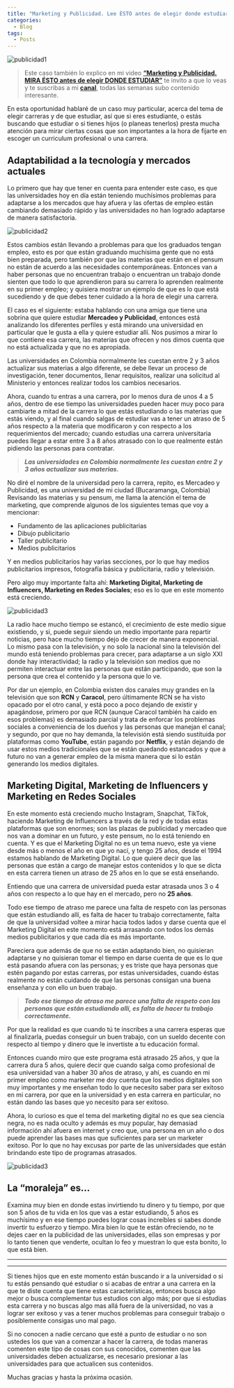 ```yaml
---
title: "Marketing y Publicidad. Lee ÉSTO antes de elegir donde estudiar."
categories:
  - Blog
tags:
  - Posts
---
```


![publicidad1](/blog/assets/images/publicidad1.jpeg)

> Este caso también lo explico en mi video [**“Marketing y Publicidad. MIRA ÉSTO antes de elegir DONDE ESTUDIAR”**](https://youtu.be/39MKTC5Us5A) te invito a que lo veas y te suscribas a mi [**canal**](http://youtube.losnomadas.co/), todas las semanas subo contenido interesante.

En esta oportunidad hablaré de un caso muy particular, acerca del tema de elegir carreras y de que estudiar, así que si eres estudiante, o estás buscando que estudiar o si tienes hijos (o planeas tenerlos) presta mucha atención para mirar ciertas cosas que son importantes a la hora de fijarte en escoger un curriculum profesional o una carrera.

## Adaptabilidad a la tecnología y mercados actuales
Lo primero que hay que tener en cuenta para entender este caso, es que las universidades hoy en día están teniendo muchísimos problemas para adaptarse a los mercados que hay afuera y las ofertas de empleo están cambiando demasiado rápido y las universidades no han logrado adaptarse de manera satisfactoria.

![publicidad2](/blog/assets/images/publicidad2.png)

Estos cambios están llevando a problemas para que los graduados tengan empleo, esto es por que están graduando muchísima gente que no está bien preparada, pero también por que las materias que están en el pensum no están de acuerdo a las necesidades contemporáneas. Entonces van a haber personas que no encuentran trabajo o encuentran un trabajo donde sienten que todo lo que aprendieron para su carrera lo aprenden realmente en su primer empleo; y quisiera mostrar un ejemplo de que es lo que está sucediendo y de que debes tener cuidado a la hora de elegir una carrera.

El caso es el siguiente: estaba hablando con una amiga que tiene una sobrina que quiere estudiar **Mercadeo y Publicidad**, entonces está analizando los diferentes perfiles y está mirando una universidad en particular que le gusta a ella y quiere estudiar allí. Nos pusimos a mirar lo que contiene esa carrera, las materias que ofrecen y nos dimos cuenta que no está actualizada y que no es apropiada.

Las universidades en Colombia normalmente les cuestan entre 2 y 3 años actualizar sus materias a algo diferente, se debe llevar un proceso de investigación, tener documentos, llenar requisitos, realizar una solicitud al Ministerio y entonces realizar todos los cambios necesarios.

Ahora, cuando tu entras a una carrera, por lo menos dura de unos 4 a 5 años, dentro de ese tiempo las universidades pueden hacer muy poco para cambiarte a mitad de la carrera lo que estás estudiando o las materias que estás viendo, y al final cuando salgas de estudiar vas a tener un atraso de 5 años respecto a la materia que modificaron y con respecto a los requerimientos del mercado; cuando estudias una carrera universitaria puedes llegar a estar entre 3 a 8 años atrasado con lo que realmente están pidiendo las personas para contratar.

> ***Las universidades en Colombia normalmente les cuestan entre 2 y 3 años actualizar sus materias.***

No diré el nombre de la universidad pero la carrera, repito, es Mercadeo y Publicidad, es una universidad de mi ciudad (Bucaramanga, Colombia) Revisando las materias y su pensum, me llama la atención el tema de marketing, que comprende algunos de los siguientes temas que voy a mencionar:

- Fundamento de las aplicaciones publicitarias
- Dibujo publicitario
- Taller publicitario
- Medios publicitarios

Y en medios publicitarios hay varias secciones, por lo que hay medios publicitarios impresos, fotografía básica y publicitaria, radio y televisión.

Pero algo muy importante falta ahí: **Marketing Digital, Marketing de Influencers, Marketing en Redes Sociales**; eso es lo que en este momento está creciendo.

![publicidad3](/blog/assets/images/publicidad3.jpeg)

La radio hace mucho tiempo se estancó, el crecimiento de este medio sigue existiendo, y si, puede seguir siendo un medio importante para repartir noticias, pero hace mucho tiempo dejo de crecer de manera exponencial. Lo mismo pasa con la televisión, y no solo la nacional sino la televisión del mundo está teniendo problemas para crecer, para adaptarse a un siglo XXI donde hay interactividad; la radio y la televisión son medios que no permiten interactuar entre las personas que están participando, que son la persona que crea el contenido y la persona que lo ve.

Por dar un ejemplo, en Colombia existen dos canales muy grandes en la televisión que son **RCN** y **Caracol**, pero últimamente RCN se ha visto opacado por el otro canal, y está poco a poco dejando de existir y apagándose, primero por que RCN (aunque Caracol también ha caido en esos problemas) es demasiado parcial y trata de enforcar los problemas sociales a conveniencia de los dueños y las personas que manejan el canal; y segundo, por que no hay demanda, la televisión está siendo sustituida por plataformas como **YouTube**, están pagando por **Netflix**, y están dejando de usar estos medios tradicionales que se están quedando estancados y que a futuro no van a generar empleo de la misma manera que si lo están generando los medios digitales.

## Marketing Digital, Marketing de Influencers y Marketing en Redes Sociales
En este momento está creciendo mucho Instagram, Snapchat, TikTok, haciendo Marketing de Influencers a través de la red y de todas estas plataformas que son enormes; son las plazas de publicidad y mercadeo que nos van a dominar en un futuro, y este pensum, no lo está teniendo en cuenta. Y es que el Marketing Digital no es un tema nuevo, este ya viene desde más o menos el año en que yo nací, y tengo 25 años, desde el 1994 estamos hablando de Marketing Digital. Lo que quiere decir que las personas que están a cargo de manejar estos contenidos y lo que se dicta en esta carrera tienen un atraso de 25 años en lo que se está enseñando.

Entiendo que una carrera de universidad pueda estar atrasada unos 3 o 4 años con respecto a lo que hay en el mercado, pero no **25 años**.

Todo ese tiempo de atraso me parece una falta de respeto con las personas que están estudiando allí, es falta de hacer tu trabajo correctamente, falta de que la universidad voltee a mirar hacia todos lados y darse cuenta que el Marketing Digital en este momento está arrasando con todos los demás medios publicitarios y que cada día es más importante.

Pareciera que además de que no se están adaptando bien, no quisieran adaptarse y no quisieran tomar el tiempo en darse cuenta de que es lo que está pasando afuera con las personas; y es triste que haya personas que estén pagando por estas carreras, por estas universidades, cuando éstas realmente no están cuidando de que las personas consigan una buena enseñanza y con ello un buen trabajo.

> ***Todo ese tiempo de atraso me parece una falta de respeto con las personas que están estudiando allí, es falta de hacer tu trabajo correctamente.***

Por que la realidad es que cuando tú te inscribes a una carrera esperas que al finalizarla, puedas conseguir un buen trabajo, con un sueldo decente con respecto al tiempo y dinero que le invertiste a tu educación formal.

Entonces cuando miro que este programa está atrasado 25 años, y que la carrera dura 5 años, quiere decir que cuando salga como profesional de esa universidad van a haber 30 años de atraso, y ahí, es cuando en mi primer empleo como marketer me doy cuenta que los medios digitales son muy importantes y me enseñan todo lo que necesito saber para ser exitoso en mi carrera, por que en la universidad y en esta carrera en particular, no están dando las bases que yo necesito para ser exitoso.

Ahora, lo curioso es que el tema del marketing digital no es que sea ciencia negra, no es nada oculto y además es muy popular, hay demasiad información ahí afuera en internet y creo que, una persona en un año o dos puede aprender las bases mas que suficientes para ser un marketer exitoso. Por lo que no hay excusas por parte de las universidades que están brindando este tipo de programas atrasados.

![publicidad3](/blog/assets/images/publicidad3.jpeg)

## La “moraleja” es…
Examina muy bien en donde estas invirtiendo tu dinero y tu tiempo, por que son 5 años de tu vida en los que vas a estar estudiando, 5 años es muchísimo y en ese tiempo puedes lograr cosas increíbles si sabes donde invertir tu esfuerzo y tiempo. Mira bien lo que te están ofreciendo, no te dejes caer en la publicidad de las universidades, ellas son empresas y por lo tanto tienen que venderte, ocultan lo feo y muestran lo que esta bonito, lo que está bien.

---
---

Si tienes hijos que en este momento están buscando ir a la universidad o si tu estás pensando qué estudiar o si acabas de entrar a una carrera en la que te diste cuenta que tiene estas características, entonces busca algo mejor o busca complementar tus estudios con algo más; por que si estudias esta carrera y no buscas algo mas allá fuera de la universidad, no vas a lograr ser exitoso y vas a tener muchos problemas para conseguir trabajo o posiblemente consigas uno mal pago.

Si no conocen a nadie cercano que esté a punto de estudiar o no son ustedes los que van a comenzar a hacer la carrera, de todas maneras comenten este tipo de cosas con sus conocidos, comenten que las universidades deben actualizarse, es necesario presionar a las universidades para que actualicen sus contenidos.

Muchas gracias y hasta la próxima ocasión.
